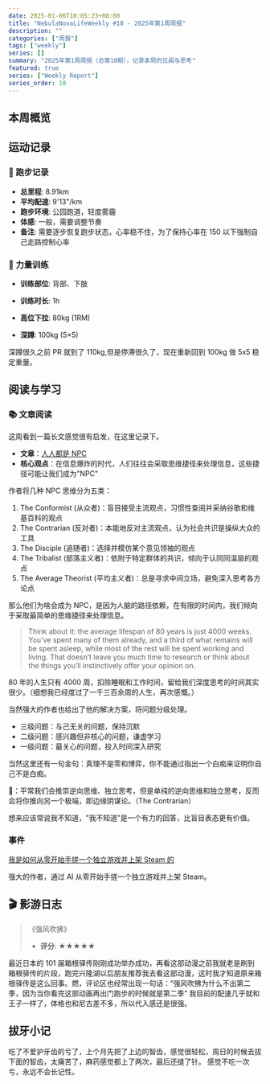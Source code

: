 ```yaml
---
date: 2025-01-06T10:05:23+08:00
title: "NebulaNovaLifeWeekly #10 - 2025年第1周周报"
description: ""
categories: ["周报"]
tags: ["weekly"]
series: []
summary: "2025年第1周周报（总第10期），记录本周的见闻与思考"
featured: true
series: ["Weekly Report"]
series_order: 10
---
```


## 本周概览

## 运动记录

### 🏃 跑步记录

- **总里程**: 8.91km
- **平均配速**: 9'13"/km
- **跑步环境**: 公园跑道，轻度雾霾
- **体感**: 一般，需要调整节奏
- **备注**: 需要逐步恢复跑步状态，心率稳不住，为了保持心率在 150 以下强制自己走路控制心率

### 💪 力量训练

- **训练部位**: 背部、下肢
- **训练时长**: 1h

- **高位下拉**: 80kg (1RM)
- **深蹲**: 100kg (5×5)

深蹲很久之前 PR 就到了 110kg,但是停滞很久了，现在重新回到 100kg 做 5x5 稳定重量。

## 阅读与学习

### 📚 文章阅读

这周看到一篇长文感觉很有启发，在这里记录下。

- **文章**：[人人都是 NPC](https://www.gurwinder.blog/p/why-you-are-probably-an-npc)
- **核心观点**：在信息爆炸的时代，人们往往会采取思维捷径来处理信息，这些捷径可能让我们成为"NPC"

作者将几种 NPC 思维分为五类：

1. The Conformist (从众者)：盲目接受主流观点，习惯性查阅并采纳谷歌和维基百科的观点
2. The Contrarian (反对者)：本能地反对主流观点，认为社会共识是操纵大众的工具
3. The Disciple (追随者)：选择并模仿某个意见领袖的观点
4. The Tribalist (部落主义者)：依附于特定群体的共识，倾向于认同同温层的观点
5. The Average Theorist (平均主义者)：总是寻求中间立场，避免深入思考各方论点

那么他们为啥会成为 NPC，是因为人脑的路径依赖，在有限的时间内，我们倾向于采取最简单的思维捷径来处理信息。

> Think about it: the average lifespan of 80 years is just 4000 weeks. You’ve spent many of them already, and a third of what remains will be spent asleep, while most of the rest will be spent working and living. That doesn’t leave you much time to research or think about the things you’ll instinctively offer your opinion on.

80 年的人生只有 4000 周，扣除睡眠和工作时间，留给我们深度思考的时间其实很少。（细想我已经度过了一千三百余周的人生，再次感慨。）

当然强大的作者也给出了他的解决方案，将问题分级处理。

- 三级问题：与己无关的问题，保持沉默
- 二级问题：感兴趣但非核心的问题，谦虚学习
- 一级问题：最关心的问题，投入时间深入研究

当然这里还有一句金句：真理不是零和博弈，你不能通过指出一个白痴来证明你自己不是白痴。

🤔️：平常我们会推崇逆向思维、独立思考，但是单纯的逆向思维和独立思考，反而会将你推向另一个极端，即边缘阴谋论。（The Contrarian）

想来应该常说我不知道，"我不知道"是一个有力的回答，比盲目表态更有价值。

### 事件

[我是如何从零开始手搓一个独立游戏并上架 Steam 的](https://www.v2ex.com/t/1102126#reply229)

强大的作者，通过 AI 从零开始手搓一个独立游戏并上架 Steam。

## 🎬 影游日志

> 《强风吹拂》
>
> - **评分**: ★★★★★

最近日本的 101 届箱根驿传刚刚成功举办成功，再看这部动漫之前我就老是刷到箱根驿传的片段，跑完兴隆湖以后朋友推荐我去看这部动漫，这时我才知道原来箱根驿传是这么回事。燃，评论区也经常出现一句话：“强风吹拂为什么不出第二季，因为当你看完这部动画再出门跑步的时候就是第二季”
我目前的配速几乎就和王子一样了，体格也和尼古差不多，所以代入感还是很强。

## 拔牙小记

吃了不爱护牙齿的亏了，上个月先把了上边的智齿，感觉很轻松，周日的时候去拔下面的智齿，太痛苦了，麻药感觉都上了两次，最后还缝了针。
感觉不吃一次亏，永远不会长记性。
